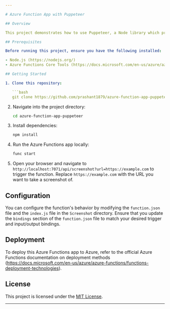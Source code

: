 ```yaml
---

# Azure Function App with Puppeteer

## Overview

This project demonstrates how to use Puppeteer, a Node library which provides a high-level API over the Chrome DevTools Protocol, within an Azure Functions app. Puppeteer allows for automated control over headless Chrome or Chromium instances, making it useful for tasks such as web scraping, automated testing, and generating screenshots.

## Prerequisites

Before running this project, ensure you have the following installed:

- Node.js (https://nodejs.org/)
- Azure Functions Core Tools (https://docs.microsoft.com/en-us/azure/azure-functions/functions-run-local)

## Getting Started

1. Clone this repository:

   ```bash
   git clone https://github.com/prashant1879/azure-function-app-puppeteer.git
   ```

2. Navigate into the project directory:

   ```bash
   cd azure-function-app-puppeteer
   ```

3. Install dependencies:

   ```bash
   npm install
   ```

4. Run the Azure Functions app locally:

   ```bash
   func start
   ```

5. Open your browser and navigate to `http://localhost:7071/api/screenshot?url=https://example.com` to trigger the function. Replace `https://example.com` with the URL you want to take a screenshot of.

## Configuration

You can configure the function's behavior by modifying the `function.json` file and the `index.js` file in the `Screenshot` directory. Ensure that you update the `bindings` section of the `function.json` file to match your desired trigger and input/output bindings.

## Deployment

To deploy this Azure Functions app to Azure, refer to the official Azure Functions documentation on deployment methods (https://docs.microsoft.com/en-us/azure/azure-functions/functions-deployment-technologies).

## License

This project is licensed under the [MIT License](LICENSE).

---
```


